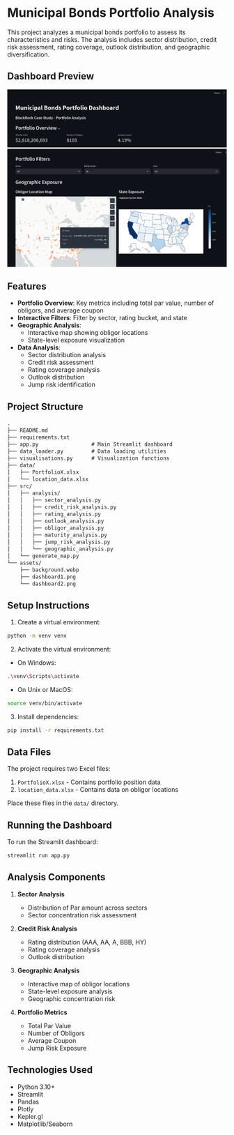 # Municipal Bonds Portfolio Analysis

This project analyzes a municipal bonds portfolio to assess its characteristics and risks. The analysis includes sector distribution, credit risk assessment, rating coverage, outlook distribution, and geographic diversification.

## Dashboard Preview

![Dashboard Overview](assets/dashboard1.png)
![Dashboard Details](assets/dashboard2.png)

## Features

- **Portfolio Overview**: Key metrics including total par value, number of obligors, and average coupon
- **Interactive Filters**: Filter by sector, rating bucket, and state
- **Geographic Analysis**: 
  - Interactive map showing obligor locations
  - State-level exposure visualization
- **Data Analysis**:
  - Sector distribution analysis
  - Credit risk assessment
  - Rating coverage analysis
  - Outlook distribution
  - Jump risk identification

## Project Structure

```
.
├── README.md
├── requirements.txt
├── app.py                 # Main Streamlit dashboard
├── data_loader.py         # Data loading utilities
├── visualisations.py      # Visualization functions
├── data/
│   ├── PortfolioX.xlsx
│   └── location_data.xlsx
├── src/
│   ├── analysis/
│   │   ├── sector_analysis.py
│   │   ├── credit_risk_analysis.py
│   │   ├── rating_analysis.py
│   │   ├── outlook_analysis.py
│   │   ├── obligor_analysis.py
│   │   ├── maturity_analysis.py
│   │   ├── jump_risk_analysis.py
│   │   └── geographic_analysis.py
│   └── generate_map.py
└── assets/
    ├── background.webp
    ├── dashboard1.png
    └── dashboard2.png
```

## Setup Instructions

1. Create a virtual environment:
```bash
python -m venv venv
```

2. Activate the virtual environment:
- On Windows:
```bash
.\venv\Scripts\activate
```
- On Unix or MacOS:
```bash
source venv/bin/activate
```

3. Install dependencies:
```bash
pip install -r requirements.txt
```

## Data Files

The project requires two Excel files:
1. `PortfolioX.xlsx` - Contains portfolio position data
2. `location_data.xlsx` - Contains data on obligor locations

Place these files in the `data/` directory.

## Running the Dashboard

To run the Streamlit dashboard:
```bash
streamlit run app.py
```

## Analysis Components

1. **Sector Analysis**
   - Distribution of Par amount across sectors
   - Sector concentration risk assessment

2. **Credit Risk Analysis**
   - Rating distribution (AAA, AA, A, BBB, HY)
   - Rating coverage analysis
   - Outlook distribution

3. **Geographic Analysis**
   - Interactive map of obligor locations
   - State-level exposure analysis
   - Geographic concentration risk

4. **Portfolio Metrics**
   - Total Par Value
   - Number of Obligors
   - Average Coupon
   - Jump Risk Exposure

## Technologies Used

- Python 3.10+
- Streamlit
- Pandas
- Plotly
- Kepler.gl
- Matplotlib/Seaborn

